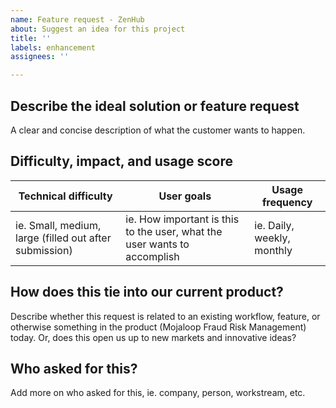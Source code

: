 ```yaml
---
name: Feature request - ZenHub
about: Suggest an idea for this project
title: ''
labels: enhancement
assignees: ''

---
```


## Describe the ideal solution or feature request
A clear and concise description of what the customer wants to happen.

## Difficulty, impact, and usage score
| Technical difficulty | User goals | Usage frequency |
|--------------------| --------------------| --------------------|
| ie. Small, medium, large (filled out after submission) |  ie. How important is this to the user, what the user wants to accomplish | ie. Daily, weekly, monthly |

## How does this tie into our current product?
Describe whether this request is related to an existing workflow, feature, or otherwise something in the product (Mojaloop Fraud Risk Management) today. Or, does this open us up to new markets and innovative ideas?

## Who asked for this?
Add more on who asked for this, ie. company, person, workstream, etc.
